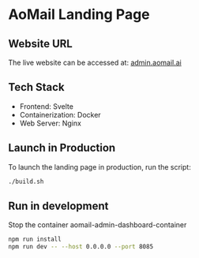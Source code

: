 # AoMail Landing Page

## Website URL

The live website can be accessed at: [admin.aomail.ai](https://admin.aomail.ai)

## Tech Stack

- Frontend: Svelte
- Containerization: Docker
- Web Server: Nginx

## Launch in Production

To launch the landing page in production, run the script:

```bash
./build.sh
```

## Run in development

Stop the container aomail-admin-dashboard-container
```bash
npm run install
npm run dev -- --host 0.0.0.0 --port 8085
```